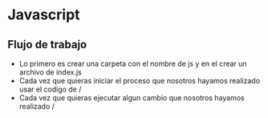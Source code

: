 # Javascript

## Flujo de trabajo

- Lo primero es crear una carpeta con el nombre de js y en el crear un archivo de index.js 
- Cada vez que quieras iniciar el proceso que nosotros hayamos realizado usar el codigo de /<touch index.js>
- Cada vez que quieras ejecutar algun cambio que nosotros hayamos realizado /<node index.js>